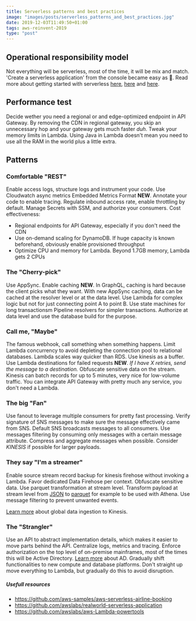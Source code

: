 ```yaml
---
title: Serverless patterns and best practices
image: "images/posts/serverless_patterns_and_best_practices.jpg"
date: 2019-12-03T11:49:50+01:00
tags: aws-reinvent-2019
type: "post"
---
```


## Operational responsibility model
Not everything will be serverless, most of the time, it will be mix and match. 'Create a serverless application' from the console became easy as 🥧.
Read more about getting started with serverless [here](https://aws.amazon.com/quickstart/architecture/serverless-cicd-for-enterprise/), [here](https://www.jeremydaly.com/serverless-microservice-patterns-for-aws/) and [here](https://github.com/alexcasalboni/aws-Lambda-power-tuning).

## Performance test
Decide wether you need a regional or and edge-optimized endpoint in API Gateway. By removing the CDN in regional gateway, you skip an unnecessary hop and your gateway gets much faster *duh*. Tweak your memory limits in Lambda. Using Java in Lambda doesn't mean you need to use all the RAM in the world plus a little extra.

## Patterns
### Comfortable "REST"
Enable access logs, structure logs and instrument your code. Use Cloudwatch async metrics Embedded Metrics Format **NEW**. Annotate your code to enable tracing. Regulate inbound access rate, enable throttling by default. Manage Secrets with SSM, and authorize your consumers.
Cost effectiveness:
- Regional endpoints for API Gateway, especially if you don't need the CDN
- Use on-demand scaling for DynamoDB. If huge capacity is known beforehand, obviously enable provisioned throughput
- Optimize CPU and memory for Lambda. Beyond 1.7GB memory, Lambda gets 2 CPUs

### The "Cherry-pick"
Use AppSync. Enable caching **NEW**. In GraphQL, caching is hard because the client picks what they want. With new AppSync caching, data can be cached at the resolver level or at the data level. Use Lambda for complex logic but not for just connecting point A to point B. Use state machines for long transactionsm Pipeline resolvers for simpler transactions. Authorize at data level and use the database build for the purpose.

### Call me, "Maybe"
The famous webhook, call something when something happens. Limit Lambda concurrency to avoid depleting the connection pool to relational databases. Lambda scales way quicker than RDS. Use kinesis as a buffer. Use Lambda destinations for failed requests **NEW**. *If I have X retries, send the message to a destination.* Obfuscate sensitive data on the stream. Kinesis can batch records for up to 5 minutes, very nice for low-volume traffic. You can integrate API Gateway with pretty much any service, you don't need a Lambda.

### The big "Fan"
Use fanout to leverage multiple consumers for pretty fast processing. Verify signature of SNS messages to make sure the message effectively came from SNS. Default SNS broadcasts messages to all consumers. Use messages filtering by consuming only messages with a certain message attribute. Compress and aggregate messages when possible. Consider *KINESIS* if possible for larger payloads.

### They say "I'm a streamer"
Enable source stream record backup for kinesis firehose without invoking a Lambda. Favor dedicated Data Firehose per context. Obfuscate sensitive data. Use parquet transformation at stream level. Transform payload at stream level from [JSON](https://www.json.org/json-en.html) to [parquet](https://en.wikipedia.org/wiki/Parakeet) for example to be used with Athena. Use message filtering to prevent unwanted events.

[Learn more](https://aws.amazon.com/blogs/networking-and-content-delivery/global-data-ingestion-with-amazon-cloudfront-and-Lambdaedge/) about global data ingestion to Kinesis.

### The "Strangler"
Use an API to abstract implementation details, which makes it easier to move parts behind the API. Centralize logs, metrics and tracing. Enforce authorization on the top level of on-premise mainframes, most of the times this will be Active Directory. [Learn more](https://www.ad.nl/) about AD. Gradually shift functionalities to new compute and database platforms. Don't straight up move everything to Lambda, but gradually do this to avoid disruption.

##### Usefull resources
- https://github.com/aws-samples/aws-serverless-airline-booking
- https://github.com/awslabs/realworld-serverless-application
- https://github.com/awslabs/aws-Lambda-powertools
